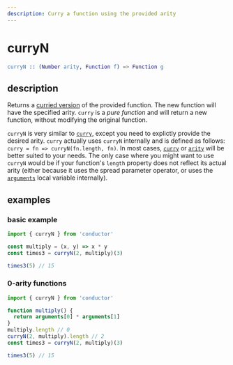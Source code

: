 ```yaml
---
description: Curry a function using the provided arity
---
```


# curryN

```erlang
curryN :: (Number arity, Function f) => Function g
```

## description

Returns a [curried version](https://en.wikipedia.org/wiki/Currying) of the provided function. The new function will have the specified arity. `curry` is a _pure function_ and will return a new function, without modifying the original function.

`curryN` is very similar to [`curry`](curry.md), except you need to explictly provide the desired arity. `curry` actually uses `curryN` internally and is defined as follows: `curry = fn => curryN(fn.length, fn)`. In most cases, [`curry`](curry.md) or [`arity`](arity.md) will be better suited to your needs. The only case where you might want to use `curryN` would be if your function's `length` property does not reflect its actual arity \(either because it uses the spread parameter operator, or uses the [`arguments`](https://developer.mozilla.org/en-US/docs/Web/JavaScript/Reference/Functions/arguments) local variable internally\).

## examples

### basic example

```javascript
import { curryN } from 'conductor'

const multiply = (x, y) => x * y
const times3 = curryN(2, multiply)(3)

times3(5) // 15
```

### 0-arity functions

```javascript
import { curryN } from 'conductor'

function multiply() {
  return arguments[0] * arguments[1]
}
multiply.length // 0
curryN(2, multiply).length // 2
const times3 = curryN(2, multiply)(3)

times3(5) // 15
```
